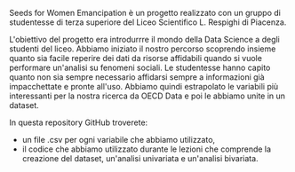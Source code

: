 Seeds for Women Emancipation è un progetto realizzato con un gruppo di studentesse di terza superiore del Liceo Scientifico L. Respighi di Piacenza. 

L'obiettivo del progetto era introdurrre il mondo della Data Science a degli studenti del liceo.
Abbiamo iniziato il nostro percorso scoprendo insieme quanto sia facile reperire dei dati da risorse affidabili quando si vuole performare 
un'analisi su fenomeni sociali. Le studentesse hanno capito quanto non sia sempre necessario affidarsi sempre a informazioni già impacchettate e pronte all'uso.
Abbiamo quindi estrapolato le variabili più interessanti per la nostra ricerca da OECD Data e poi le abbiamo unite in un dataset.

In questa repository GitHub troverete:
- un file .csv per ogni variabile che abbiamo utilizzato, 
- il codice che abbiamo utilizzato durante le lezioni che comprende la creazione del dataset, un'analisi univariata e un'analisi bivariata. 


